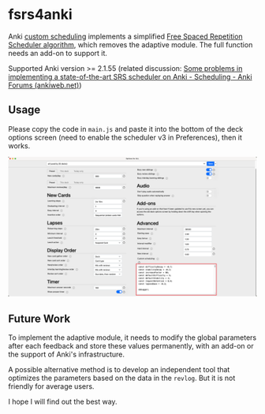 # fsrs4anki

Anki [custom scheduling](https://faqs.ankiweb.net/the-2021-scheduler.html#add-ons-and-custom-scheduling) implements a simplified [Free Spaced Repetition Scheduler algorithm](https://github.com/open-spaced-repetition/free-spaced-repetition-scheduler), which removes the adaptive module. The full function needs an add-on to support it.

Supported Anki version >= 2.1.55 (related discussion: [Some problems in implementing a state-of-the-art SRS scheduler on Anki - Scheduling - Anki Forums (ankiweb.net)](https://forums.ankiweb.net/t/some-problems-in-implementing-a-state-of-the-art-srs-scheduler-on-anki/22705))

## Usage

Please copy the code in `main.js` and paste it into the bottom of the deck options screen (need to enable the scheduler v3 in Preferences), then it works.

![deck options](images/deck_options.png)

## Future Work 

To implement the adaptive module, it needs to modify the global parameters after each feedback and store these values permanently, with an add-on or the support of Anki's infrastructure.

A possible alternative method is to develop an independent tool that optimizes the parameters based on the data in the `revlog`. But it is not friendly for average users.

I hope I will find out the best way.
